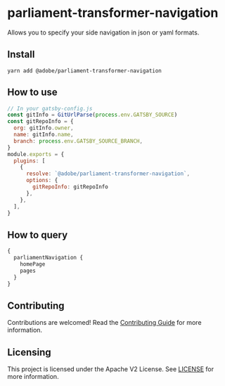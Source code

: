 # parliament-transformer-navigation

Allows you to specify your side navigation in json or yaml formats.

## Install

```shell
yarn add @adobe/parliament-transformer-navigation
```

## How to use

```javascript
// In your gatsby-config.js
const gitInfo = GitUrlParse(process.env.GATSBY_SOURCE)
const gitRepoInfo = {
  org: gitInfo.owner,
  name: gitInfo.name,
  branch: process.env.GATSBY_SOURCE_BRANCH,
}
module.exports = {
  plugins: [
    {
      resolve: `@adobe/parliament-transformer-navigation`,
      options: {
        gitRepoInfo: gitRepoInfo
      },
    },
  ],
}
```

## How to query

```graphql
{
  parliamentNavigation {
    homePage
    pages
  }
}
```

## Contributing

Contributions are welcomed! Read the [Contributing Guide](./.github/CONTRIBUTING.md) for more information.

## Licensing

This project is licensed under the Apache V2 License. See [LICENSE](LICENSE) for more information.
